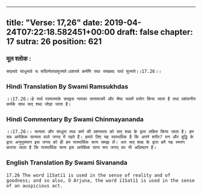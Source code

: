 
---
title: "Verse: 17,26"
date: 2019-04-24T07:22:18.582451+00:00
draft: false
chapter: 17
sutra: 26
position: 621
---
### मूल श्लोक :
```
सद्भावे साधुभावे च सदित्येतत्प्रयुज्यते।प्रशस्ते कर्मणि तथा सच्छब्दः पार्थ युज्यते।।17.26।।

```

### Hindi Translation By Swami Ramsukhdas
```
।।17.26।।हे पार्थ परमात्माके सत्इस नामका सत्तामात्रमें और श्रेष्ठ भावमें प्रयोग किया जाता है तथा प्रशंसनीय कर्मके साथ सत् शब्द जोड़ा जाता है।

```

### Hindi Commentary By Swami Chinmayananda
```
।।17.26।। सत्यता और साधुता तथा कर्म की प्रशस्तता को सत् शब्द के द्वारा लक्षित किया जाता है। हम सब आपेक्षिक सत्यत्व वाले जगत् में रहते हैं। हमारे लिए यह स्वाभाविक है कि अपने शरीर? मन और बुद्धि के द्वारा अनुभूयमान इस जगत् को ही हम पारमार्थिक सत्य समझ लें। अत सत् शब्द के द्वारा हमें यह स्मरण कराया जाता है कि पारमार्थिक सत्य इस आपेक्षिक सत्य रूप जगत् का भी अधिष्ठान है।

```

### English Translation By Swami  Sivananda
```
17.26 The word ï1Satï1 is used in the sense of reality and of goodness; and so also, O Arjuna, the word ï1Satï1 is used in the sense of an auspicious act.

```

